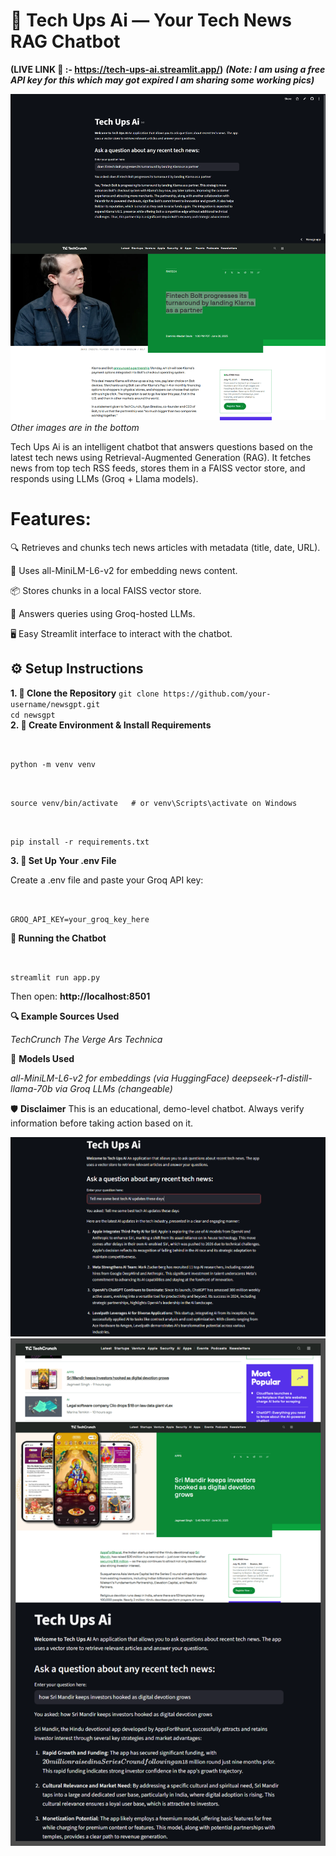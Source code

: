 # 📰 Tech Ups Ai — Your Tech News RAG Chatbot

**(LIVE LINK 🔗 :- https://tech-ups-ai.streamlit.app/)**
***(Note: I am using a free API key for this which may got expired I am sharing some working pics)***

![Alt](./Demo_pics/1.png)
*Other images are in the bottom*

Tech Ups Ai is an intelligent chatbot that answers questions based on the latest tech news using Retrieval-Augmented Generation (RAG). It fetches news from top tech RSS feeds, stores them in a FAISS vector store, and responds using LLMs (Groq + Llama models).

# Features:

🔍 Retrieves and chunks tech news articles with metadata (title, date, URL).

🤖 Uses all-MiniLM-L6-v2 for embedding news content.

📦 Stores chunks in a local FAISS vector store.

🧠 Answers queries using Groq-hosted LLMs.

🖥️ Easy Streamlit interface to interact with the chatbot.

## ⚙️ Setup Instructions

**1. 🧠 Clone the Repository**
`
git clone https://github.com/your-username/newsgpt.git
`
<br>
`
cd newsgpt
`
<br>
**2. 🐍 Create Environment & Install Requirements**

<br>

`python -m venv venv`

<br>

`source venv/bin/activate   # or venv\Scripts\activate on Windows`

<br>

`pip install -r requirements.txt`

**3. 🔐 Set Up Your .env File**

Create a .env file and paste your Groq API key:

<br>

`GROQ_API_KEY=your_groq_key_here`

**💬 Running the Chatbot**

<br>

`streamlit run app.py`

Then open: **http://localhost:8501**

**🔍 Example Sources Used**
<br>

*TechCrunch*
*The Verge*
*Ars Technica*

🧠 **Models Used**

*all-MiniLM-L6-v2 for embeddings (via HuggingFace)*
*deepseek-r1-distill-llama-70b via Groq LLMs (changeable)*

🛡️ **Disclaimer**
This is an educational, demo-level chatbot. Always verify information before taking action based on it.

![Alt](./Demo_pics/2.png)
![Alt](./Demo_pics/3.png)

